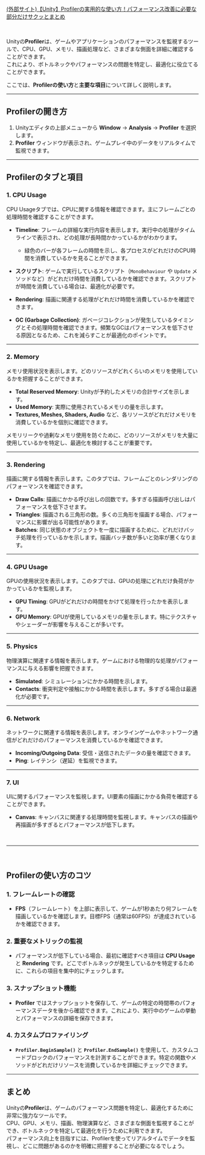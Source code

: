 <a href="https://light11.hatenadiary.com/entry/2019/09/19/000006" target="_blank">(外部サイト)【Unity】Profilerの実用的な使い方！パフォーマンス改善に必要な部分だけサクッとまとめ</a>


<br>

Unityの**Profiler**は、ゲームやアプリケーションのパフォーマンスを監視するツールで、CPU、GPU、メモリ、描画処理など、さまざまな側面を詳細に確認することができます。  
これにより、ボトルネックやパフォーマンスの問題を特定し、最適化に役立てることができます。

ここでは、**Profilerの使い方**と**主要な項目**について詳しく説明します。

---

## **Profilerの開き方**
1. Unityエディタの上部メニューから **Window** → **Analysis** → **Profiler** を選択します。
2. **Profiler** ウィンドウが表示され、ゲームプレイ中のデータをリアルタイムで監視できます。

---

## **Profilerのタブと項目**

### **1. CPU Usage**
CPU Usageタブでは、CPUに関する情報を確認できます。主にフレームごとの処理時間を確認することができます。

- **Timeline**: フレームの詳細な実行内容を表示します。実行中の処理がタイムラインで表示され、どの処理が長時間かかっているかがわかります。
  - 緑色のバーが各フレームの時間を示し、各プロセスがどれだけのCPU時間を消費しているかを見ることができます。
  
- **スクリプト**: ゲームで実行しているスクリプト（`MonoBehaviour` や `Update` メソッドなど）がどれだけ時間を消費しているかを確認できます。スクリプトが時間を消費している場合は、最適化が必要です。

- **Rendering**: 描画に関連する処理がどれだけ時間を消費しているかを確認できます。

- **GC (Garbage Collection)**: ガベージコレクションが発生しているタイミングとその処理時間を確認できます。頻繁なGCはパフォーマンスを低下させる原因となるため、これを減らすことが最適化のポイントです。

---

### **2. Memory**
メモリ使用状況を表示します。どのリソースがどれくらいのメモリを使用しているかを把握することができます。

- **Total Reserved Memory**: Unityが予約したメモリの合計サイズを示します。
- **Used Memory**: 実際に使用されているメモリの量を示します。
- **Textures, Meshes, Shaders, Audio** など、各リソースがどれだけメモリを消費しているかを個別に確認できます。
  
メモリリークや過剰なメモリ使用を防ぐために、どのリソースがメモリを大量に使用しているかを特定し、最適化を検討することが重要です。

---

### **3. Rendering**
描画に関する情報を表示します。このタブでは、フレームごとのレンダリングのパフォーマンスを確認できます。

- **Draw Calls**: 描画にかかる呼び出しの回数です。多すぎる描画呼び出しはパフォーマンスを低下させます。
- **Triangles**: 描画される三角形の数。多くの三角形を描画する場合、パフォーマンスに影響が出る可能性があります。
- **Batches**: 同じ状態のオブジェクトを一度に描画するために、どれだけバッチ処理を行っているかを示します。描画バッチ数が多いと効率が悪くなります。

---

### **4. GPU Usage**
GPUの使用状況を表示します。このタブでは、GPUの処理にどれだけ負荷がかかっているかを監視します。

- **GPU Timing**: GPUがどれだけの時間をかけて処理を行ったかを表示します。
- **GPU Memory**: GPUが使用しているメモリの量を示します。特にテクスチャやシェーダーが影響を与えることが多いです。

---

### **5. Physics**
物理演算に関連する情報を表示します。ゲームにおける物理的な処理がパフォーマンスに与える影響を把握できます。

- **Simulated**: シミュレーションにかかる時間を示します。
- **Contacts**: 衝突判定や接触にかかる時間を表示します。多すぎる場合は最適化が必要です。

---

### **6. Network**
ネットワークに関連する情報を表示します。オンラインゲームやネットワーク通信がどれだけのパフォーマンスを消費しているかを確認できます。

- **Incoming/Outgoing Data**: 受信・送信されたデータの量を確認できます。
- **Ping**: レイテンシ（遅延）を監視できます。

---

### **7. UI**
UIに関するパフォーマンスを監視します。UI要素の描画にかかる負荷を確認することができます。

- **Canvas**: キャンバスに関連する処理時間を監視します。キャンバスの描画や再描画が多すぎるとパフォーマンスが低下します。
  

<br>

---

<br>

## **Profilerの使い方のコツ**

### **1. フレームレートの確認**
- **FPS**（フレームレート）を上部に表示して、ゲームが1秒あたり何フレームを描画しているかを確認します。目標FPS（通常は60FPS）が達成されているかを確認できます。

### **2. 重要なメトリックの監視**
- パフォーマンスが低下している場合、最初に確認すべき項目は **CPU Usage** と **Rendering** です。どこでボトルネックが発生しているかを特定するために、これらの項目を集中的にチェックします。

### **3. スナップショット機能**
- **Profiler** ではスナップショットを保存して、ゲームの特定の時間帯のパフォーマンスデータを後から確認できます。これにより、実行中のゲームの挙動とパフォーマンスの詳細を保存できます。

### **4. カスタムプロファイリング**
- **`Profiler.BeginSample()`** と **`Profiler.EndSample()`** を使用して、カスタムコードブロックのパフォーマンスを計測することができます。特定の関数やメソッドがどれだけリソースを消費しているかを詳細にチェックできます。

---

## **まとめ**
Unityの**Profiler**は、ゲームのパフォーマンス問題を特定し、最適化するために非常に強力なツールです。  
CPU、GPU、メモリ、描画、物理演算など、さまざまな側面を監視することができ、ボトルネックを特定して最適化を行うために利用できます。  
パフォーマンス向上を目指すには、Profilerを使ってリアルタイムでデータを監視し、どこに問題があるのかを明確に把握することが必要になるでしょう。
